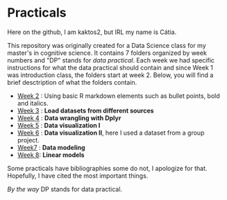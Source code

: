 # Practicals

Here on the github, I am kaktos2, but IRL my name is Cátia. 

This repository was originally created for a Data Science class for my master's in cognitive science. It contains 7 folders organized by week numbers and "DP" stands for *data practical*. Each week we had specific instructions for what the data practical should contain and since Week 1 was introduction class, the folders start at week 2. Below, you will find a brief desctription of what the folders contain. 
- [Week 2](https://github.com/kaktos2/Practicals/tree/main/DP_week2) : Using basic R markdown elements such as bullet points, bold and italics. 
- [Week 3](https://github.com/kaktos2/Practicals/tree/main/DP_week3) : **Load datasets from different sources** 
- [Week 4](https://github.com/kaktos2/Practicals/tree/main/DP_week4) : **Data wrangling with Dplyr**
- [Week 5](https://github.com/kaktos2/Practicals/tree/main/DP_week5) : **Data visualization I**
- [Week 6](https://github.com/kaktos2/Practicals/tree/main/DP_week6) : **Data visualization II**, here I used a dataset from a group project.
- [Week7](https://github.com/kaktos2/Practicals/tree/main/DP_week7) : **Data modeling**
- [Week 8](https://github.com/kaktos2/Practicals/tree/main/DP_week8): **Linear models**

Some practicals have bibliographies some do not, I apologize for that. Hopefully, I have cited the most important things. 

*By the way* DP stands for data practical. 
